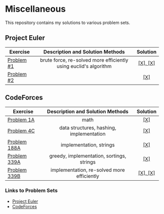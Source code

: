 # Miscellaneous
This repository contains my solutions to various problem sets.

## Project Euler
|  Exercise | Description and Solution Methods| Solution|
| ------------- |:-------------:|:-------------: |
|   <a href="https://projecteuler.net/problem=1">Problem #1</a> | brute force, re-solved more efficiently using euclid's algorithm |<a href="https://github.com/tdeskins/misc/blob/master/projecteuler/e1.java">[X], </a><a href="https://github.com/tdeskins/misc/blob/master/projecteuler/e1improved.java">[X]</a>|
|     <a href="https://projecteuler.net/problem=2">Problem #2</a>||<a href="https://github.com/tdeskins/misc/blob/master/projecteuler/e2.java">[X]</a>|   

## CodeForces
|  Exercise | Description and Solution Methods| Solution |
| ------------- |:-------------:|:----:|
|<a href="http://codeforces.com/problemset/problem/1/A">Problem 1A</a>|math|<a href="https://github.com/tdeskins/misc/blob/master/codeforces/CF1A_TheatreSquare.java">[X]</a>|
|<a href="http://codeforces.com/problemset/problem/4/C">Problem 4C</a>|data structures, hashing, implementation|<a href="https://github.com/tdeskins/misc/blob/master/codeforces/CF4C_RegistrationSystem.java">[X]</a>|
|   <a href="http://codeforces.com/problemset/problem/118/A">Problem 188A</a>       |  implementation, strings |<a href="https://github.com/tdeskins/misc/blob/master/codeforces/CF118A_StringTask.java">[X]</a>|
|     <a href="http://codeforces.com/problemset/problem/339/A">Problem 339A</a> |  greedy, implementation, sortings, strings|<a href="https://github.com/tdeskins/misc/blob/master/codeforces/CF339A_HelpfulMaths.java">[X]</a>|
| <a href="http://codeforces.com/contest/339/problem/B">Problem 339B</a> | implementation, re-solved more efficiently|<a href="https://github.com/tdeskins/misc/blob/master/codeforces/CF118B_XeniaAndRingroad.java">[X], </a><a href="https://github.com/tdeskins/misc/blob/master/codeforces/CF118B_XAR_Improved.java">[X]</a>|

### Links to Problem Sets
* [Project Euler](https://projecteuler.net/archives)
* [CodeForces](http://codeforces.com/problemset)
